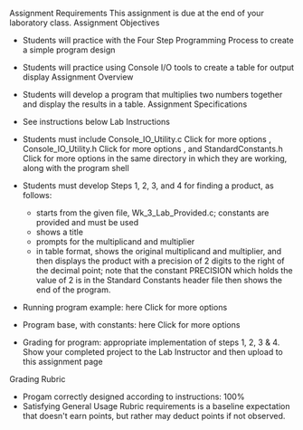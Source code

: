 Assignment Requirements
This assignment is due at the end of your laboratory class.
Assignment Objectives
- Students will practice with the Four Step Programming Process to create a simple program design
- Students will practice using Console I/O tools to create a table for output display
Assignment Overview
- Students will develop a program that multiplies two numbers together and display the results in a table.
Assignment Specifications
- See instructions below
Lab Instructions
- Students must include  Console_IO_Utility.c Click for more options ,  Console_IO_Utility.h Click for more options , and  StandardConstants.h Click for more options in the same directory in which they are working, along with the program shell

- Students must develop Steps 1, 2, 3, and 4 for finding a product, as follows:
  - starts from the given file, Wk_3_Lab_Provided.c; constants are provided and must be used
  - shows a title
  - prompts for the multiplicand and multiplier
  - in table format, shows the original multiplicand and multiplier, and then displays the product with a precision of 2 digits to the right of the decimal point; note that the constant PRECISION which holds the value of 2 is in the Standard Constants header file
then shows the end of the program.

- Running program example:  here Click for more options

- Program base, with constants:  here Click for more options

- Grading for program: appropriate implementation of steps 1, 2, 3 & 4. Show your completed project to the Lab Instructor and then upload to this assignment page

Grading Rubric
- Progam correctly designed according to instructions: 100%
- Satisfying General Usage Rubric requirements is a baseline expectation that doesn't earn points, but rather may deduct points if not observed.
